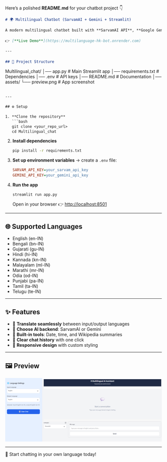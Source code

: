 Here’s a polished **README.md** for your chatbot project 👇

```markdown
# 🌍 Multilingual Chatbot (SarvamAI + Gemini + Streamlit)

A modern multilingual chatbot built with **SarvamAI API**, **Google Gemini**, and **Streamlit**, supporting multiple Indian languages with real-time translation.  

👉 [**Live Demo**](https://multilanguage-hk-bot.onrender.com)

---

## 📂 Project Structure

```

Multilingual\_chat/
│── app.py              # Main Streamlit app
│── requirements.txt    # Dependencies
│── .env                # API keys
│── README.md           # Documentation
│── assets/
└── preview\.png     # App screenshot

````

---

## ⚙️ Setup

1. **Clone the repository**
   ```bash
   git clone <your_repo_url>
   cd Multilingual_chat
````

2. **Install dependencies**

   ```bash
   pip install -r requirements.txt
   ```

3. **Set up environment variables** → create a `.env` file:

   ```ini
   SARVAM_API_KEY=your_sarvam_api_key
   GEMINI_API_KEY=your_gemini_api_key
   ```

4. **Run the app**

   ```bash
   streamlit run app.py
   ```

   Open in your browser 👉 [http://localhost:8501](http://localhost:8501)

---

## 🌐 Supported Languages

* English (en-IN)
* Bengali (bn-IN)
* Gujarati (gu-IN)
* Hindi (hi-IN)
* Kannada (kn-IN)
* Malayalam (ml-IN)
* Marathi (mr-IN)
* Odia (od-IN)
* Punjabi (pa-IN)
* Tamil (ta-IN)
* Telugu (te-IN)

---

## ✨ Features

* 🔄 **Translate seamlessly** between input/output languages
* 🤖 **Choose AI backend**: SarvamAI or Gemini
* 📖 **Built-in tools**: Date, time, and Wikipedia summaries
* 🧹 **Clear chat history** with one click
* 📱 **Responsive design** with custom styling

---

## 🖼️ Preview

[![App Screenshot](assets/preview.png)](https://multilanguage-hk-bot.onrender.com)

---

🚀 Start chatting in your own language today!

```
